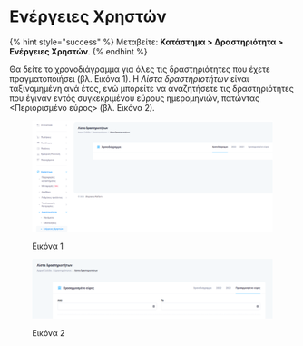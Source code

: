 # Ενέργειες Χρηστών

{% hint style="success" %}
Μεταβείτε: **Κατάστημα > Δραστηριότητα > Ενέργειες Χρηστών**.
{% endhint %}

Θα δείτε το χρονοδιάγραμμα για όλες τις δραστηριότητες που έχετε πραγματοποιήσει (βλ. Εικόνα 1). Η _Λίστα δραστηριοτήτων_ είναι ταξινομημένη ανά έτος, ενώ μπορείτε να αναζητήσετε τις δραστηριότητες που έγιναν εντός συγκεκριμένου εύρους ημερομηνιών, πατώντας <Περιορισμένο εύρος> (βλ. Εικόνα 2).&#x20;

<figure><img src="../../.gitbook/assets/ScreenHunter 259.png" alt=""><figcaption><p>Εικόνα 1</p></figcaption></figure>

<figure><img src="../../.gitbook/assets/ScreenHunter 260.png" alt=""><figcaption><p>Εικόνα 2</p></figcaption></figure>
